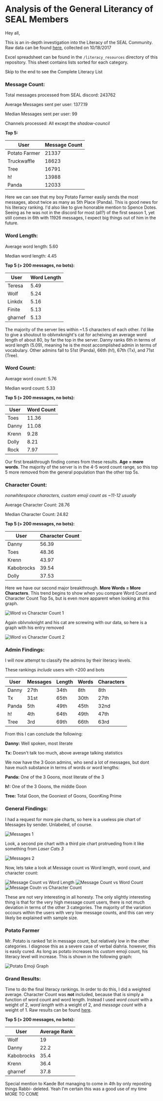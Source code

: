 # Analysis of the General Literancy of SEAL Members

Hey all,

This is an in-depth investigation into the Literacy of the SEAL Community.
Raw data can be found [here](https://pastebin.com/raw/ZqET3tCQ), collected on 10/18/2017

Excel spreadsheet can be found in the `/literacy_resources` directory of this repository. This sheet contains lists sorted for each category.

Skip to the end to see the Complete Literacy List

### Message Count:

Total messages processed from SEAL discord: 243762

Average Messages sent per user: 1377.19

Median Messages sent per user: 99

Channels processed: All except the *shadow-council*

**Top 5:**

User | Message Count 
---------|---------
Potato Farmer | 21337 
Truckwaffle | 18623 
Tree | 16791 
h! | 13988
Panda | 12033

Here we can see that my boy Potato Farmer easily sends the most messages, about twice as many as 5th Place (Panda). This is good news for his literacy ranking. I'd also like to give honorable mention to Spence Dotes. Seeing as he was not in the discord for most (all?) of the first season 1, yet still comes in 6th with 11926 messages, I expect big things out of him in the future.


### Word Length:
Average word length: 5.60

Median word length: 4.45

**Top 5 (> 200 messages, no bots):**

User | Word Length
---------|---------
Teresa | 5.49
Wolf | 5.24
Linkdx | 5.16 
Finite | 5.13
gharnef | 5.13

The majority of the server lies within ~1.5 characters of each other. I'd like to give a shoutout to oblvnxknight's cat for acheiving an average word length of about 80, by far the top in the server.
Danny ranks 6th in terms of word length (5.09), meaning he is the most accomplished admin in terms of vocabulary. Other admins fall to 51st (Panda), 66th (h!), 67th (Tx), and 71st (Tree).


### Word Count:

Average word count: 5.76

Median word count: 5.33

**Top 5 (> 200 messages, no bots):**

User | Word Count
---------|---------
Toes | 11.36
Danny | 11.08
Krenn | 9.28 
Dolly | 8.21
Rock | 7.97

Our first breakthrough finding comes from these results. **Age = more words**. The majority of the server is in the 4-5 word count range, so this top 5 more removed from the general population than the other top 5s.

### Character Count:

*nonwhitespace characters, custom emoji count as ~11-12 usually*

Average Character Count: 28.76

Median Character Count: 24.82

**Top 5 (> 200 messages, no bots):**

User | Character Count 
---------|---------
Danny | 56.39
Toes | 48.36
Krenn | 43.97
Kabobrocks | 39.54
Dolly | 37.53 

Here we have our second major breakthrough. **More Words = More Characters**. This trend begins to show when you compare Word Count and Character Count Top 5s, but is even more apparent when looking at this graph.

![Word vs Character Count 1](/word_character_count1.png)

Again oblvnxknight and his cat are screwing with our data, so here is a graph with his entry removed

![Word vs Character Count 2](/word_character_count2.png)


### Admin Findings:
I will now attempt to classify the admins by their literacy levels.

These rankings *include* users with <200 and bots

User | Messages | Length | Words | Characters
---------|---------|---------|---------|---------
Danny | 27th | 34th | 8th | 8th
Tx | 31st | 65th | 30th | 27th
Panda | 5th | 49th | 45th | 32nd
h! | 4th | 64th | 49th | 47th
Tree | 3rd | 69th | 66th | 63rd

From this I can conclude the following:

**Danny:** Well spoken, most literate

**Tx:** Doesn't talk too much, above average talking statistics

We now have the 3 Goon admins, who send a lot of messages, but dont have much substance in terms of words or word lengths:

**Panda:** One of the 3 Goons, most literate of the 3

**h!:** One of the 3 Goons, the middle Goon

**Tree:** Total Goon, the Gooniest of Goons, GoonKing Prime


### General Findings:

I had a request for more pie charts, so here is a useless pie chart of Messages by sender. Unlabeled, of course. 

![Messages 1](/Messages1.png)

Look, a second pie chart with a third pie chart protrueding from it like something from *Laser Cats 3*

![Messages 2](/Messages2.png)

Now, lets take a look at Message count vs Word length, word count, and character count:

![Message Count vs Word Length](/message_word_length.png)
![Message Count vs Word Count](/message_word_count.png)
![Message Coutn vs Character Count](/message_character_count.png)

These are not very interesting in all honesty. The only slightly interesting thing is that for the very high message count users, there is not much deviation in terms of the other 3 categories. The majority of the variation occours within the users with very low message counts, and this can very likely be explained with sample size.


### Potato Farmer

Mr. Potato is ranked 1st in message count, but relatively low in the other categories. I diagnose this as a severe case of verbal diahria. however, this is easily cured. As long as potato increases his *custom* emoji count, his literacy level will increase. This is shown in the following graph:

![Potato Emoji Graph](/potato_emoji_usage.png)


### Grand Results:

Time to do the final literacy rankings. In order to do this, I did a weighted average. Character Count was **not** included, because that is simply a function of word count and word length. Instead I used *word count* with a weight of 2, *word length* with a weight of 2, and *message count* with a weight of 1. Raw results can be found [here](https://pastebin.com/raw/avu3RcwX).

**Top 5 (> 200 messages, no bots):**

User | Average Rank 
---------|---------
Wolf | 19
Danny | 22.2
Kabobrocks | 35.4
Krenn | 36.4
gharnef | 37.8 

Special mention to Kaede Bot managing to come in 4th by only reposting things Rabbi- deleted. Yeah I'm certain this was a good use of my time MORE TO COME

